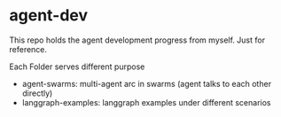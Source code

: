 # agent-dev

This repo holds the agent development progress from myself. Just for reference.

Each Folder serves different purpose

- agent-swarms: multi-agent arc in swarms (agent talks to each other directly)
- langgraph-examples: langgraph examples under different scenarios
